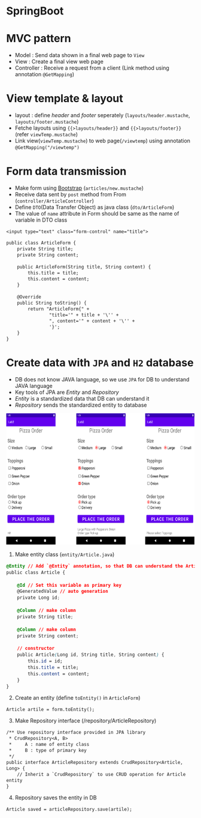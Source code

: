 # SpringBoot

# MVC pattern
* Model : Send data shown in a final web page to `View`
* View : Create a final view web page
* Controller : Receive a request from a client (Link method using annotation `@GetMapping`)  

# View template & layout
* layout : define *header* and *footer* seperately (`layouts/header.mustache`, `layouts/footer.mustache`)
* Fetche layouts using `{{>layouts/header}}` and `{{>layouts/footer}}` (refer `viewTemp.mustache`)
* Link view(`viewTemp.mustache`) to web page(`/viewtemp`) using annotation `@GetMapping("/viewtemp")`

# Form data transmission
* Make form using [Bootstrap](https://getbootstrap.com/) (`articles/new.mustache`)
* Receive data sent by `post` method from From (`controller/ArticleController`)
* Define `DTO`(Data Transfer Object) as java class (`dto/ArticleForm`)
* The value of `name` attribute in Form should be same as the name of variable in DTO class
```
<input type="text" class="form-control" name="title">
```
```
public class ArticleForm {
    private String title;
    private String content;

    public ArticleForm(String title, String content) {
        this.title = title;
        this.content = content;
    }

    @Override
    public String toString() {
        return "ArticleForm{" +
                "title='" + title + '\'' +
                ", content='" + content + '\'' +
                '}';
    }
}
```

# Create data with `JPA` and `H2` database
* DB does not know JAVA language, so we use `JPA` for DB to understand JAVA language
* Key tools of JPA are *Entity* and *Repository*
* *Entity* is a standardized data that DB can understand it
* *Repository* sends the standardized entity to database

<img src="https://github.com/chanlenium/Android-Mobile-App/blob/main/03_Android%20more%20UI%20elements/Lab2/Screenshots.png" width="600" height="350" />

1. Make entity class (`entity/Article.java`)
```css
@Entity // Add `@Entity` annotation, so that DB can understand the Article object
public class Article {

    @Id // Set this variable as primary key
    @GeneratedValue // auto generation
    private Long id;

    @Column // make column
    private String title;

    @Column // make column
    private String content;

    // constructor
    public Article(Long id, String title, String content) {
        this.id = id;
        this.title = title;
        this.content = content;
    }
}
```

2. Create an entity (define `toEntity()` in `ArticleForm`)
```
Article artile = form.toEntity();
```

3. Make Repository interface (/repository/ArticleRepository)
```
/** Use repository interface provided in JPA library
 * CrudRepository<A, B>
 *     A : name of entity class
 *     B : type of primary key
 */
public interface ArticleRepository extends CrudRepository<Article, Long> {
    // Inherit a `CrudRepository` to use CRUD operation for Article entity 
}
```

4. Repository saves the entity in DB
```
Article saved = articleRepository.save(artile);
```

  
